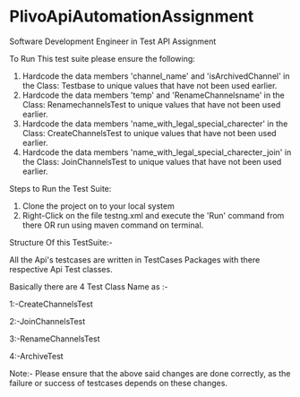 # PlivoApiAutomationAssignment
Software Development Engineer in Test API Assignment

To Run This test suite please ensure the following: 
  1) Hardcode the data members 'channel_name' and 'isArchivedChannel' in the Class: Testbase to unique values that have not been used earlier.
  2) Hardcode the data members 'temp' and 'RenameChannelsname' in the Class: RenamechannelsTest to unique values that have not been used earlier.
  3) Hardcode the data members 'name_with_legal_special_charecter' in the Class: CreateChannelsTest to unique values that have not been used earlier.
  4) Hardcode the data members 'name_with_legal_special_charecter_join' in the Class: JoinChannelsTest to unique values that have not been used earlier.
  
Steps to Run the Test Suite: 
  1) Clone the project on to your local system
  2) Right-Click on the file testng.xml and execute the 'Run' command from there OR run using maven command on terminal.
  

Structure Of this TestSuite:-

All the Api's testcases are written in TestCases Packages with there respective Api Test classes.

Basically there are 4 Test Class Name as :-

1:-CreateChannelsTest

2:-JoinChannelsTest

3:-RenameChannelsTest

4:-ArchiveTest

Note:- Please ensure that the above said changes are done correctly, as the failure or success of testcases depends on these changes.
